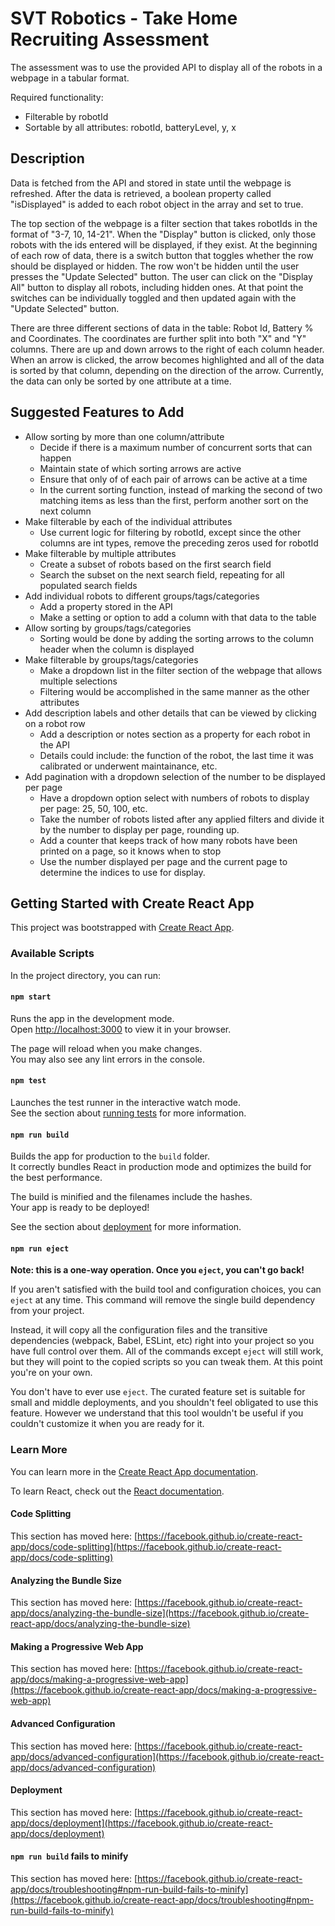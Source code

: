 # SVT Robotics - Take Home Recruiting Assessment

The assessment was to use the provided API to display all of the robots in a webpage in a tabular format. 

Required functionality:

* Filterable by robotId
* Sortable by all attributes: robotId, batteryLevel, y, x

## Description

Data is fetched from the API and stored in state until the webpage is refreshed. After the data is retrieved, a boolean property called "isDisplayed" is added to each robot object in the array and set to true.

The top section of the webpage is a filter section that takes robotIds in the format of "3-7, 10, 14-21". When the "Display" button is clicked, only those robots with the ids entered will be displayed, if they exist. At the beginning of each row of data, there is a switch button that toggles whether the row should be displayed or hidden. The row won't be hidden until the user presses the "Update Selected" button. The user can click on the "Display All" button to display all robots, including hidden ones. At that point the switches can be individually toggled and then updated again with the "Update Selected" button.

There are three different sections of data in the table: Robot Id, Battery % and Coordinates. The coordinates are further split into both "X" and "Y" columns. There are up and down arrows to the right of each column header. When an arrow is clicked, the arrow becomes highlighted and all of the data is sorted by that column, depending on the direction of the arrow. Currently, the data can only be sorted by one attribute at a time.

## Suggested Features to Add

* Allow sorting by more than one column/attribute
    * Decide if there is a maximum number of concurrent sorts that can happen
    * Maintain state of which sorting arrows are active
    * Ensure that only of of each pair of arrows can be active at a time
    * In the current sorting function, instead of marking the second of two matching items as less than the first, perform another sort on the next column
* Make filterable by each of the individual attributes
    * Use current logic for filtering by robotId, except since the other columns are int types, remove the preceding zeros used for robotId
* Make filterable by multiple attributes
    * Create a subset of robots based on the first search field
    * Search the subset on the next search field, repeating for all populated search fields
* Add individual robots to different groups/tags/categories
    * Add a property stored in the API
    * Make a setting or option to add a column with that data to the table
* Allow sorting by groups/tags/categories
    * Sorting would be done by adding the sorting arrows to the column header when the column is displayed
* Make filterable by groups/tags/categories
    * Make a dropdown list in the filter section of the webpage that allows multiple selections
    * Filtering would be accomplished in the same manner as the other attributes
* Add description labels and other details that can be viewed by clicking on a robot row
    * Add a description or notes section as a property for each robot in the API
    * Details could include: the function of the robot, the last time it was calibrated or underwent maintainance, etc.
* Add pagination with a dropdown selection of the number to be displayed per page
    * Have a dropdown option select with numbers of robots to display per page: 25, 50, 100, etc.
    * Take the number of robots listed after any applied filters and divide it by the number to display per page, rounding up.
    * Add a counter that keeps track of how many robots have been printed on a page, so it knows when to stop
    * Use the number displayed per page and the current page to determine the indices to use for display.

## Getting Started with Create React App

This project was bootstrapped with [Create React App](https://github.com/facebook/create-react-app).

### Available Scripts

In the project directory, you can run:

#### `npm start`

Runs the app in the development mode.\
Open [http://localhost:3000](http://localhost:3000) to view it in your browser.

The page will reload when you make changes.\
You may also see any lint errors in the console.

#### `npm test`

Launches the test runner in the interactive watch mode.\
See the section about [running tests](https://facebook.github.io/create-react-app/docs/running-tests) for more information.

#### `npm run build`

Builds the app for production to the `build` folder.\
It correctly bundles React in production mode and optimizes the build for the best performance.

The build is minified and the filenames include the hashes.\
Your app is ready to be deployed!

See the section about [deployment](https://facebook.github.io/create-react-app/docs/deployment) for more information.

#### `npm run eject`

**Note: this is a one-way operation. Once you `eject`, you can't go back!**

If you aren't satisfied with the build tool and configuration choices, you can `eject` at any time. This command will remove the single build dependency from your project.

Instead, it will copy all the configuration files and the transitive dependencies (webpack, Babel, ESLint, etc) right into your project so you have full control over them. All of the commands except `eject` will still work, but they will point to the copied scripts so you can tweak them. At this point you're on your own.

You don't have to ever use `eject`. The curated feature set is suitable for small and middle deployments, and you shouldn't feel obligated to use this feature. However we understand that this tool wouldn't be useful if you couldn't customize it when you are ready for it.

### Learn More

You can learn more in the [Create React App documentation](https://facebook.github.io/create-react-app/docs/getting-started).

To learn React, check out the [React documentation](https://reactjs.org/).

#### Code Splitting

This section has moved here: [https://facebook.github.io/create-react-app/docs/code-splitting](https://facebook.github.io/create-react-app/docs/code-splitting)

#### Analyzing the Bundle Size

This section has moved here: [https://facebook.github.io/create-react-app/docs/analyzing-the-bundle-size](https://facebook.github.io/create-react-app/docs/analyzing-the-bundle-size)

#### Making a Progressive Web App

This section has moved here: [https://facebook.github.io/create-react-app/docs/making-a-progressive-web-app](https://facebook.github.io/create-react-app/docs/making-a-progressive-web-app)

#### Advanced Configuration

This section has moved here: [https://facebook.github.io/create-react-app/docs/advanced-configuration](https://facebook.github.io/create-react-app/docs/advanced-configuration)

#### Deployment

This section has moved here: [https://facebook.github.io/create-react-app/docs/deployment](https://facebook.github.io/create-react-app/docs/deployment)

#### `npm run build` fails to minify

This section has moved here: [https://facebook.github.io/create-react-app/docs/troubleshooting#npm-run-build-fails-to-minify](https://facebook.github.io/create-react-app/docs/troubleshooting#npm-run-build-fails-to-minify)

